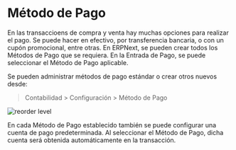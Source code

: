 # Método de Pago

En las transaccioens de compra y venta hay muchas opciones para realizar el pago. Se puede hacer en efectivo, por transferencia bancaria, o con un cupón promocional, entre otras. En ERPNext, se pueden crear todos los Métodos de Pago que se requiera. En la Entrada de Pago, se puede seleccionar el Método de Pago aplicable. 

Se pueden administrar métodos de pago estándar o crear otros nuevos desde:

> Contabilidad > Configuración > Método de Pago

<img alt="reorder level" class="screenshot" src="{{docs_base_url}}/assets/img/accounts/mode-of-payments.png">

En cada Método de Pago establecido también se puede configurar una cuenta de pago predeterminada. Al seleccionar el Método de Pago, dicha cuenta será obtenida automáticamente en la transacción. 
